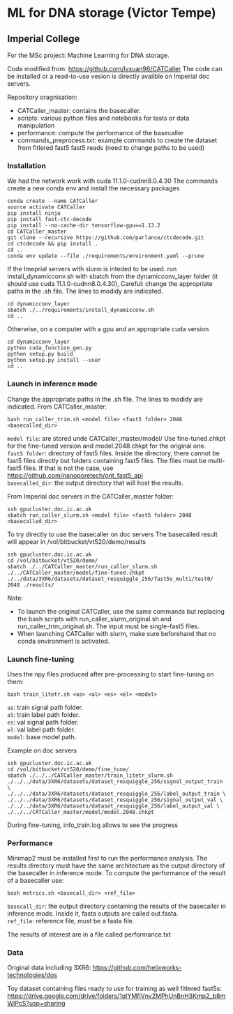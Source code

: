 
# ML for DNA storage (Victor Tempe)
## Imperial College

For the MSc project: Machine Learning for DNA storage. 

Code modified from: https://github.com/lvxuan96/CATCaller
The code can be installed or a read-to-use vesion is directly availble on Imperial doc servers.



Repository oragnisation:
* CATCaller_master: contains the basecaller. 
* scripts: various python files and notebooks for tests or data manipulation
* performance: compute the performance of the basecaller
* commands_preprocess.txt: example commands to create the dataset from fitlered fast5 fast5 reads (need to change paths to be used)





### Installation

We had the network work with cuda 11.1.0-cudnn8.0.4.30
The commands create a new conda env and install the necessary packages


```angular2
conda create --name CATCaller
source activate CATCaller
pip install ninja 
pip install fast-ctc-decode
pip install --no-cache-dir tensorflow-gpu==1.13.2
cd CATCaller_master
git clone --recursive https://github.com/parlance/ctcdecode.git
cd ctcdecode && pip install .
cd ..
conda env update --file ./requirements/environment.yaml --prune
```



If the Imeprial servers with slurm is inteded to be used. run install_dynamicconv.sh with sbatch from the dynamicconv_layer folder (it should use cuda 11.1.0-cudnn8.0.4.30), Careful: change the appropriate paths in the .sh file. The lines to modidy are indicated.
```angular2
cd dynamicconv_layer
sbatch ./../requirements/install_dynamicconv.sh
cd ..
```

Otherwise, on a computer with a gpu and an appropriate cuda version

```angular2
cd dynamicconv_layer
python cuda_function_gen.py
python setup.py build
python setup.py install --user
cd ..
```




### Launch in inference mode
Change the appropriate paths in the .sh file. The lines to modidy are indicated.
From CATCaller_master:

```angular2
bash run_caller_trim.sh <model file> <fast5 folder> 2048 <basecalled_dir>
```

`model file`: are stored unde CATCaller_master/model/ Use fine-tuned.chkpt for the fine-tuned version and model.2048.chkpt for the original one.   
`fast5 folder`: directory of fast5 files. Inside the directory, there cannot be fast5 files directly but folders containing fast5 files. The files must be multi-fast5 files. If that is not the case, use https://github.com/nanoporetech/ont_fast5_api   
`basecalled_dir`: the output directory that will host the results.   




From Imperial doc servers in the CATCaller_master folder:

```angular2
ssh gpucluster.doc.ic.ac.uk
sbatch run_caller_slurm.sh <model file> <fast5 folder> 2048 <basecalled_dir>
```

To try directly to use the basecaller on doc servers
The basecalled result will appear in /vol/bitbucket/vt520/demo/results
```angular2
ssh gpucluster.doc.ic.ac.uk
cd /vol/bitbucket/vt520/demo/
sbatch ./../CATCaller_master/run_caller_slurm.sh ./../CATCaller_master/model/fine-tuned.chkpt ./../data/3XR6/datasets/dataset_resquiggle_256/fast5s_multi/test0/ 2048 ./results/
```


Note:
* To launch the original CATCaller, use the same commands but replacing the bash scripts with run_caller_slurm_original.sh and run_caller_trim_original.sh. The input must be single-fast5 files.
* When launching CATCaller with slurm, make sure beforehand that no conda environment is activated.



### Launch fine-tuning
Uses the npy files produced after pre-processing to start fine-tuning on them:

```angular2
bash train_litetr.sh <as> <al> <es> <el> <model>
```
`as`: train signal path folder.   
`al`: train label path folder.   
`es`: val signal path folder.   
`el`: val label path folder.   
`model`: base model path.   


Example on doc servers
```angular2
ssh gpucluster.doc.ic.ac.uk
cd /vol/bitbucket/vt520/demo/fine_tune/
sbatch ./../../CATCaller_master/train_litetr_slurm.sh ./../../data/3XR6/datasets/dataset_resquiggle_256/signal_output_train \
./../../data/3XR6/datasets/dataset_resquiggle_256/label_output_train \
./../../data/3XR6/datasets/dataset_resquiggle_256/signal_output_val \
./../../data/3XR6/datasets/dataset_resquiggle_256/label_output_val \
./../../CATCaller_master/model/model.2048.chkpt
```

During fine-tuning, info_train.log allows to see the progress



### Performance
Minimap2 must be installed first to run the performance analysis. 
The results directory must have the same architecture as the output directory of the basecaller in inference mode.
To compute the performance of the result of a basecaller use:
```angular2
bash metrics.sh <basecall_dir> <ref_file>
```

`basecall_dir`: the output directory containing the results of the basecaller in inference mode. Inside it, fasta outputs are called out.fasta.   
`ref_file`: reference file, must be a fasta file.   


The results of interest are in a file called performance.txt


### Data

Original data including 3XR6: https://github.com/helixworks-technologies/dos

Toy dataset containing files ready to use for training as well fitlered fast5s: https://drive.google.com/drive/folders/1qIYMfiVnv2MPhUnBnH3Kmp2_b8mWlPcS?usp=sharing




